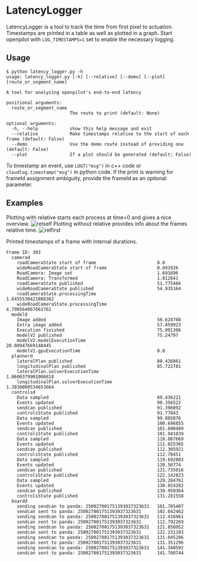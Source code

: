 # LatencyLogger

LatencyLogger is a tool to track the time from first pixel to actuation. Timestamps are printed in a table as well as plotted in a graph. Start openpilot with `LOG_TIMESTAMPS=1` set to enable the necessary logging.

## Usage

```
$ python latency_logger.py -h
usage: latency_logger.py [-h] [--relative] [--demo] [--plot] [route_or_segment_name]

A tool for analyzing openpilot's end-to-end latency

positional arguments:
  route_or_segment_name
                        The route to print (default: None)

optional arguments:
  -h, --help            show this help message and exit
  --relative            Make timestamps relative to the start of each frame (default: False)
  --demo                Use the demo route instead of providing one (default: False)
  --plot                If a plot should be generated (default: False)
```
To timestamp an event, use `LOGT("msg")` in c++ code or `cloudlog.timestamp("msg")` in python code. If the print is warning for frameId assignment ambiguity, provide the frameId as an optional parameter.

## Examples
Plotting with relative starts each process at time=0 and gives a nice overview.
![relself](https://user-images.githubusercontent.com/42323981/161629832-c6f28874-4b0b-437a-961e-d80adbf8dd97.png)
Plotting without relative provides info about the frames relative time. 
![relfirst](https://user-images.githubusercontent.com/42323981/161629886-3283e7c8-1bb0-4f3c-bede-4ceac1d2e140.png)


Printed timestamps of a frame with internal durations.
```
Frame ID: 303
  camerad
    roadCameraState start of frame                       0.0
    wideRoadCameraState start of frame                   0.091926
    RoadCamera: Image set                                1.691696
    RoadCamera: Transformed                              1.812841
    roadCameraState published                            51.775466
    wideRoadCameraState published                        54.935164
    roadCameraState.processingTime                       1.6455530421808362
    wideRoadCameraState.processingTime                   4.790564067661762
  modeld
    Image added                                          56.628788
    Extra image added                                    57.459923
    Execution finished                                   75.091306
    modelV2 published                                    75.24797
    modelV2.modelExecutionTime                           20.00947669148445
    modelV2.gpuExecutionTime                             0.0
  plannerd
    lateralPlan published                                80.426861
    longitudinalPlan published                           85.722781
    lateralPlan.solverExecutionTime                      1.0600379901006818
    longitudinalPlan.solverExecutionTime                 1.3830000534653664
  controlsd
    Data sampled                                         89.436221
    Events updated                                       90.356522
    sendcan published                                    91.396092
    controlsState published                              91.77843
    Data sampled                                         99.885876
    Events updated                                       100.696855
    sendcan published                                    101.600489
    controlsState published                              101.941839
    Data sampled                                         110.087669
    Events updated                                       111.025365
    sendcan published                                    112.305921
    controlsState published                              112.70451
    Data sampled                                         119.692803
    Events updated                                       120.56774
    sendcan published                                    121.735016
    controlsState published                              122.142823
    Data sampled                                         129.264761
    Events updated                                       130.024282
    sendcan published                                    130.950364
    controlsState published                              131.281558
  boardd
    sending sendcan to panda: 250027001751393037323631   101.705487
    sendcan sent to panda: 250027001751393037323631      102.042462
    sending sendcan to panda: 250027001751393037323631   112.416961
    sendcan sent to panda: 250027001751393037323631      112.792269
    sending sendcan to panda: 250027001751393037323631   121.850952
    sendcan sent to panda: 250027001751393037323631      122.231103
    sending sendcan to panda: 250027001751393037323631   131.045206
    sendcan sent to panda: 250027001751393037323631      131.351296
    sending sendcan to panda: 250027001751393037323631   141.340592
    sendcan sent to panda: 250027001751393037323631      141.700744
```
